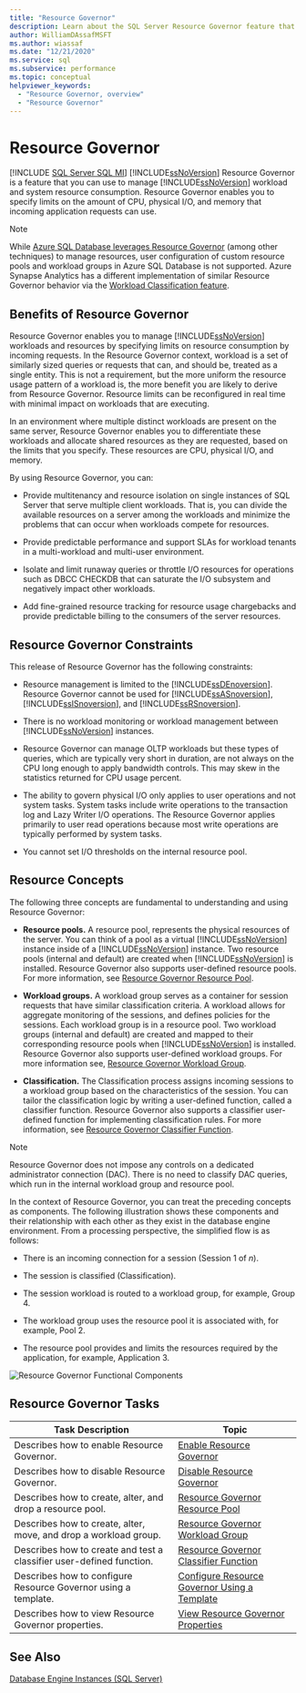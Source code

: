 ```yaml
---
title: "Resource Governor"
description: Learn about the SQL Server Resource Governor feature that limits the amount of CPU, physical I/O, and memory that incoming application requests can use.
author: WilliamDAssafMSFT
ms.author: wiassaf
ms.date: "12/21/2020"
ms.service: sql
ms.subservice: performance
ms.topic: conceptual
helpviewer_keywords:
  - "Resource Governor, overview"
  - "Resource Governor"
---
```

# Resource Governor
[!INCLUDE [SQL Server SQL MI](../../includes/applies-to-version/sql-asdbmi.md)]
  [!INCLUDE[ssNoVersion](../../includes/ssnoversion-md.md)] Resource Governor is a feature that you can use to manage [!INCLUDE[ssNoVersion](../../includes/ssnoversion-md.md)] workload and system resource consumption. Resource Governor enables you to specify limits on the amount of CPU, physical I/O, and memory that incoming application requests can use.  
  
> [!NOTE]
> While [Azure SQL Database leverages Resource Governor](https://azure.microsoft.com/blog/resource-governance-in-azure-sql-database/) (among other techniques) to manage resources, user configuration of custom resource pools and workload groups in Azure SQL Database is not supported. Azure Synapse Analytics has a different implementation of similar Resource Governor behavior via the [Workload Classification feature](/azure/synapse-analytics/sql-data-warehouse/sql-data-warehouse-workload-classification).

## Benefits of Resource Governor  
 Resource Governor enables you to manage [!INCLUDE[ssNoVersion](../../includes/ssnoversion-md.md)] workloads and resources by specifying limits on resource consumption by incoming requests. In the Resource Governor context, workload is a set of similarly sized queries or requests that can, and should be, treated as a single entity. This is not a requirement, but the more uniform the resource usage pattern of a workload is, the more benefit you are likely to derive from Resource Governor. Resource limits can be reconfigured in real time with minimal impact on workloads that are executing.  
  
 In an environment where multiple distinct workloads are present on the same server, Resource Governor enables you to differentiate these workloads and allocate shared resources as they are requested, based on the limits that you specify. These resources are CPU, physical I/O, and memory.  
  
 By using Resource Governor, you can:  
  
-   Provide multitenancy and resource isolation on single instances of SQL Server that serve multiple client workloads. That is, you can divide the available resources on a server among the workloads and minimize the problems that can occur when workloads compete for resources.  
  
-   Provide predictable performance and support SLAs for workload tenants in a multi-workload and multi-user environment.  
  
-   Isolate and limit runaway queries or throttle I/O resources for operations such as DBCC CHECKDB that can saturate the I/O subsystem and negatively impact other workloads.  
  
-   Add fine-grained resource tracking for resource usage chargebacks and provide predictable billing to the consumers of the server resources.  
  
## Resource Governor Constraints  
 This release of Resource Governor has the following constraints:  
  
-   Resource management is limited to the [!INCLUDE[ssDEnoversion](../../includes/ssdenoversion-md.md)]. Resource Governor cannot be used for [!INCLUDE[ssASnoversion](../../includes/ssasnoversion-md.md)], [!INCLUDE[ssISnoversion](../../includes/ssisnoversion-md.md)], and [!INCLUDE[ssRSnoversion](../../includes/ssrsnoversion-md.md)].  
  
-   There is no workload monitoring or workload management between [!INCLUDE[ssNoVersion](../../includes/ssnoversion-md.md)] instances.  
  
-   Resource Governor can manage OLTP workloads but these types of queries, which are typically very short in duration, are not always on the CPU long enough to apply bandwidth controls. This may skew in the statistics returned for CPU usage percent.  
  
-   The ability to govern physical I/O only applies to user operations and not system tasks. System tasks include write operations to the transaction log and Lazy Writer I/O operations. The Resource Governor applies primarily to user read operations because most write operations are typically performed by system tasks.  
  
-   You cannot set I/O thresholds on the internal resource pool.  
  
## Resource Concepts  
 The following three concepts are fundamental to understanding and using Resource Governor:  
  
-   **Resource pools.** A resource pool, represents the physical resources of the server. You can think of a pool as a virtual [!INCLUDE[ssNoVersion](../../includes/ssnoversion-md.md)] instance inside of a [!INCLUDE[ssNoVersion](../../includes/ssnoversion-md.md)] instance. Two resource pools (internal and default) are created when [!INCLUDE[ssNoVersion](../../includes/ssnoversion-md.md)] is installed. Resource Governor also supports user-defined resource pools. For more information, see [Resource Governor Resource Pool](../../relational-databases/resource-governor/resource-governor-resource-pool.md).  
  
-   **Workload groups.** A workload group serves as a container for session requests that have similar classification criteria. A workload allows for aggregate monitoring of the sessions, and defines policies for the sessions. Each workload group is in a resource pool. Two workload groups (internal and default) are created and mapped to their corresponding resource pools when [!INCLUDE[ssNoVersion](../../includes/ssnoversion-md.md)] is installed. Resource Governor also supports user-defined workload groups. For more information see, [Resource Governor Workload Group](../../relational-databases/resource-governor/resource-governor-workload-group.md).  
  
-   **Classification.** The Classification process assigns incoming sessions to a workload group based on the characteristics of the session. You can tailor the classification logic by writing a user-defined function, called a classifier function. Resource Governor also supports a classifier user-defined function for implementing classification rules. For more information, see [Resource Governor Classifier Function](../../relational-databases/resource-governor/resource-governor-classifier-function.md).  
  
> [!NOTE]
> Resource Governor does not impose any controls on a dedicated administrator connection (DAC). There is no need to classify DAC queries, which run in the internal workload group and resource pool.  
  
 In the context of Resource Governor, you can treat the preceding concepts as components. The following illustration shows these components and their relationship with each other as they exist in the database engine environment. From a processing perspective, the simplified flow is as follows:  
  
-   There is an incoming connection for a session (Session 1 of *n*).  
  
-   The session is classified (Classification).  
  
-   The session workload is routed to a workload group, for example, Group 4.  
  
-   The workload group uses the resource pool it is associated with, for example, Pool 2.  
  
-   The resource pool provides and limits the resources required by the application, for example, Application 3.  
  
 ![Resource Governor Functional Components](../../relational-databases/resource-governor/media/rg-basic-funct-components.gif "Resource Governor Functional Components")  
  
## Resource Governor Tasks  
  
|Task Description|Topic|  
|----------------------|-----------|  
|Describes how to enable Resource Governor.|[Enable Resource Governor](../../relational-databases/resource-governor/enable-resource-governor.md)|  
|Describes how to disable Resource Governor.|[Disable Resource Governor](../../relational-databases/resource-governor/disable-resource-governor.md)|  
|Describes how to create, alter, and drop a resource pool.|[Resource Governor Resource Pool](../../relational-databases/resource-governor/resource-governor-resource-pool.md)|  
|Describes how to create, alter, move, and drop a workload group.|[Resource Governor Workload Group](../../relational-databases/resource-governor/resource-governor-workload-group.md)|  
|Describes how to create and test a classifier user-defined function.|[Resource Governor Classifier Function](../../relational-databases/resource-governor/resource-governor-classifier-function.md)|  
|Describes how to configure Resource Governor using a template.|[Configure Resource Governor Using a Template](../../relational-databases/resource-governor/configure-resource-governor-using-a-template.md)|  
|Describes how to view Resource Governor properties.|[View Resource Governor Properties](../../relational-databases/resource-governor/view-resource-governor-properties.md)|  
  
## See Also  
 [Database Engine Instances &#40;SQL Server&#41;](../../database-engine/configure-windows/database-engine-instances-sql-server.md)  
  
